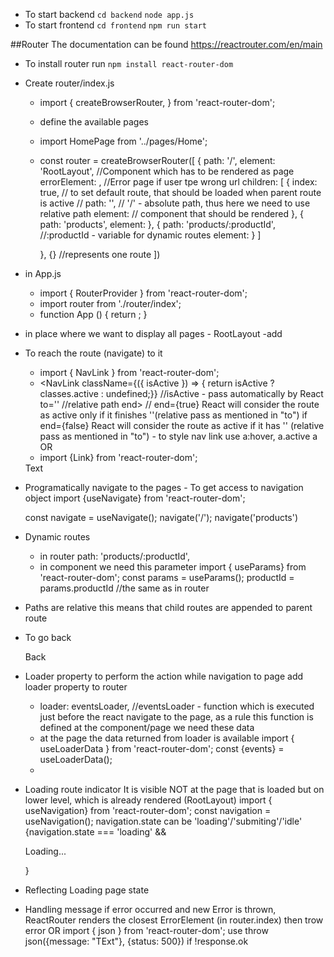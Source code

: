 - To start backend
    `cd backend`
    `node app.js`
- To start frontend
    `cd frontend`
    `npm run start`

##Router
The documentation can be found https://reactrouter.com/en/main
- To install router run `npm install react-router-dom`
- Create router/index.js
    - import {
          createBrowserRouter,
      } from 'react-router-dom';
    - define the available pages
    - import HomePage from '../pages/Home';
    - const router = createBrowserRouter([
         {
            path: '/',
            element:  'RootLayout', //Component which has to be rendered as page
            errorElement: <ErrorPage/>,  //Error page if user tpe wrong url
            children: [
                        {
                            index: true,  // to set default  route, that should be loaded when parent route is active
                          //  path: '', // '/' - absolute path, thus here we need to use relative path
                            element: <HomePage/> // component that should be rendered
                        },
                        {
                            path: 'products',
                            element: <ProductsPage/>
                        },
                        {
                            path: 'products/:productId',   //:productId - variable for dynamic routes
                            element: <ProductDetailPage/>
                        }
                    ]

         },
         {}  //represents one route
    ])
- in App.js
   - import { RouterProvider } from 'react-router-dom';
   - import router from './router/index';
   - function App () {
         return <RouterProvider router={router}/>;
     }
- in place where we want to display all pages - RootLayout -add <Outlet/>

- To reach the route (navigate) to it
    - import { NavLink } from 'react-router-dom';
    -    <NavLink
            className={({ isActive }) => { return isActive ? classes.active : undefined;}}  //isActive - pass automatically by React
            to=''   //relative path
            end>    // end={true} React will consider the route as active only if it finishes ''(relative pass as mentioned in "to") if end={false}  React will consider the route as active if it has '' (relative pass as mentioned in "to")
        </NavLink>
        - to style nav link use a:hover,
                                a.active
                                a
     OR
     - import {Link} from 'react-router-dom';
     <Link to = {`/products/${id}`}>Text</Link>
- Programatically navigate to the pages - To get access to navigation object
   import {useNavigate} from 'react-router-dom';

   const navigate = useNavigate();
   navigate('/');
   navigate('products')

- Dynamic routes
  - in router
        path: 'products/:productId',
  - in component we need this parameter
    import { useParams} from 'react-router-dom';
    const params = useParams();
    productId = params.productId //the same as in router

- Paths are relative this means that child routes are appended to parent route
- To go back   <p><Link to = ".." relative='path'>Back</Link></p>


- Loader property
    to perform the action while navigation to page add loader property to router
    -  loader: eventsLoader, //eventsLoader - function which is executed just before the react navigate to the page, as a rule this function is defined at the component/page we need these data
    - at the page the data returned from loader is available
        import { useLoaderData } from 'react-router-dom';
        const {events} = useLoaderData();
    -

- Loading route indicator
    It is visible NOT at the page that is loaded but on lower level, which is already rendered (RootLayout)
    import { useNavigation} from 'react-router-dom';
    const navigation = useNavigation();
    navigation.state can be 'loading'/'submiting'/'idle'
        {navigation.state === 'loading' && <p>Loading... </p>}

- Reflecting Loading page state
- Handling message
   if error occurred and new Error is thrown, ReactRouter renders the closest ErrorElement (in router.index)
    then trow error
        OR
    import { json } from 'react-router-dom';
    use  throw json({message: "TExt"}, {status: 500}) if !response.ok
